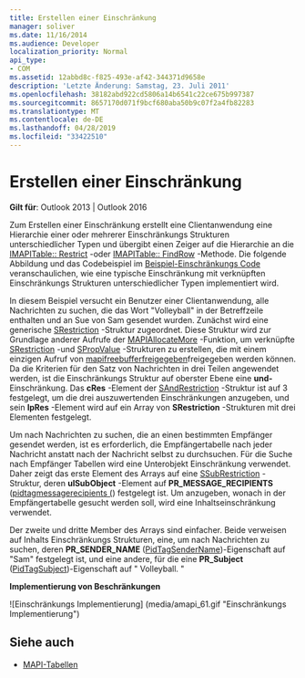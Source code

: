 ```yaml
---
title: Erstellen einer Einschränkung
manager: soliver
ms.date: 11/16/2014
ms.audience: Developer
localization_priority: Normal
api_type:
- COM
ms.assetid: 12abbd8c-f825-493e-af42-344371d9658e
description: 'Letzte Änderung: Samstag, 23. Juli 2011'
ms.openlocfilehash: 38182abd922cd5806a14b6541c22ce675b997387
ms.sourcegitcommit: 8657170d071f9bcf680aba50b9c07f2a4fb82283
ms.translationtype: MT
ms.contentlocale: de-DE
ms.lasthandoff: 04/28/2019
ms.locfileid: "33422510"
---
```

# <a name="building-a-restriction"></a>Erstellen einer Einschränkung

**Gilt für**: Outlook 2013 | Outlook 2016 
  
Zum Erstellen einer Einschränkung erstellt eine Clientanwendung eine Hierarchie einer oder mehrerer Einschränkungs Strukturen unterschiedlicher Typen und übergibt einen Zeiger auf die Hierarchie an die [IMAPITable:: Restrict](imapitable-restrict.md) -oder [IMAPITable:: FindRow](imapitable-findrow.md) -Methode. Die folgende Abbildung und das Codebeispiel im [Beispiel-Einschränkungs Code](sample-restriction-code.md) veranschaulichen, wie eine typische Einschränkung mit verknüpften Einschränkungs Strukturen unterschiedlicher Typen implementiert wird. 

In diesem Beispiel versucht ein Benutzer einer Clientanwendung, alle Nachrichten zu suchen, die das Wort "Volleyball" in der Betreffzeile enthalten und an Sue von Sam gesendet wurden. Zunächst wird eine generische [SRestriction](srestriction.md) -Struktur zugeordnet. Diese Struktur wird zur Grundlage anderer Aufrufe der [MAPIAllocateMore](mapiallocatemore.md) -Funktion, um verknüpfte [SRestriction](srestriction.md) -und [SPropValue](spropvalue.md) -Strukturen zu erstellen, die mit einem einzigen Aufruf von [mapifreebufferfreigegeben](mapifreebuffer.md)freigegeben werden können. Da die Kriterien für den Satz von Nachrichten in drei Teilen angewendet werden, ist die Einschränkungs Struktur auf oberster Ebene eine **und-** Einschränkung. Das **cRes** -Element der [SAndRestriction](sandrestriction.md) -Struktur ist auf 3 festgelegt, um die drei auszuwertenden Einschränkungen anzugeben, und sein **lpRes** -Element wird auf ein Array von **SRestriction** -Strukturen mit drei Elementen festgelegt. 
  
Um nach Nachrichten zu suchen, die an einen bestimmten Empfänger gesendet werden, ist es erforderlich, die Empfängertabelle nach jeder Nachricht anstatt nach der Nachricht selbst zu durchsuchen. Für die Suche nach Empfänger Tabellen wird eine Unterobjekt Einschränkung verwendet. Daher zeigt das erste Element des Arrays auf eine [SSubRestriction](ssubrestriction.md) -Struktur, deren **ulSubObject** -Element auf **PR_MESSAGE_RECIPIENTS** ([pidtagmessagerecipients (](pidtagmessagerecipients-canonical-property.md)) festgelegt ist. Um anzugeben, wonach in der Empfängertabelle gesucht werden soll, wird eine Inhaltseinschränkung verwendet. 
  
Der zweite und dritte Member des Arrays sind einfacher. Beide verweisen auf Inhalts Einschränkungs Strukturen, eine, um nach Nachrichten zu suchen, deren **PR_SENDER_NAME** ([PidTagSenderName](pidtagsendername-canonical-property.md))-Eigenschaft auf "Sam" festgelegt ist, und eine andere, für die eine **PR_Subject** ([PidTagSubject](pidtagsubject-canonical-property.md))-Eigenschaft auf " Volleyball. "
  
**Implementierung von Beschränkungen**
  
![Einschränkungs Implementierung] (media/amapi_61.gif "Einschränkungs Implementierung")
  
## <a name="see-also"></a>Siehe auch

- [MAPI-Tabellen](mapi-tables.md)

